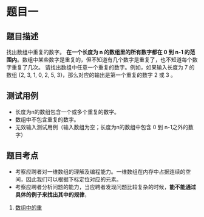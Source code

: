 # 题目一

## 题目描述
找出数组中重复的数字。
**在一个长度为 n 的数组里的所有数字都在 0 到 n-1 的范围内**。数组中某些数字是重复的，但不知道有几个数字是重复了，也不知道每个数字重复了几次。
请找出数组中任意一个重复的数字。例如，如果输入长度为 7 的数组 {2, 3, 1, 0, 2, 5, 3}，那么对应的输出是第一个重复的数字 2 或 3 。
## 测试用例
* 长度为n的数组包含一个或多个重复的数字。
* 数组中不包含重复的数字。
* 无效输入测试用例（输入数组为空；长度为n的数组中包含 0 到 n-1之外的数字）

## 题目考点
* 考察应聘者对一维数组的理解及编程能力。一维数组在内存中占据连续的空间，因此我们可以根据下标定位对应的元素。
* 考察应聘者分析问题的能力，当应聘者发现问题比较复杂的时候，**能不能通过具体的例子来找出其中的规律**，

1. [数组中的重](https://github.com/zdong2080/Kais-LC-Garden/blob/main/%E5%89%91%E6%8C%87Offer/%E9%9D%A2%E8%AF%95%E9%A2%983%EF%BC%9A%E6%95%B0%E7%BB%84%E4%B8%AD%E9%87%8D%E5%A4%8D%E7%9A%84%E6%95%B0%E5%AD%97.md)
